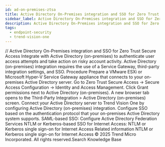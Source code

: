```yaml
---
id: ad-on-premises-ztsa
title: Active Directory On-Premises integration and SSO for Zero Trust Secure Access
sidebar_label: Active Directory On-Premises integration and SSO for Zero Trust Secure Access
description: Active Directory On-Premises integration and SSO for Zero Trust Secure Access
tags:
  - endpoint-security
  - trend-vision-one
---
```


/*<![CDATA[*/ $('#title').html($('meta[name=map-description]').attr('content')); /*]]>*/ Active Directory On-Premises integration and SSO for Zero Trust Secure Access Integrate with Active Directory (on-premises) to authenticate user access attempts and take action on risky account activity. Active Directory (on-premises) integration requires the use of a Service Gateway, third-party integration settings, and SSO. Procedure Prepare a VMware ESXi or Microsoft Hyper-V Service Gateway appliance that connects to your on-premises Active Directory server. Go to Zero Trust Secure Access → Secure Access Configuration → Identity and Access Management. Click Grant permissions next to Active Directory (on-premises). A new browser tab opens to the Third-Party Integration > Active Directory (on-premises) screen. Connect your Active Directory server to Trend Vision One by configuring Active Directory (on-premises) integration. Configure SSO based on the authentication protocol that your on-premises Active Directory system supports. SAML-based SSO: Configure Active Directory Federation Services NTLM or Kerberos-based SSO for Internet Access: NTLM or Kerberos single sign-on for Internet Access Related information NTLM or Kerberos single sign-on for Internet Access © 2025 Trend Micro Incorporated. All rights reserved.Search Knowledge Base